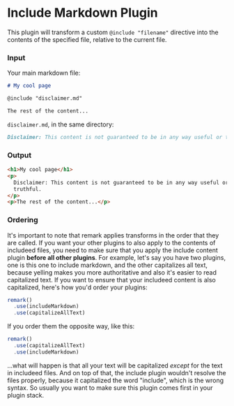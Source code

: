 # Include Markdown Plugin

This plugin will transform a custom `@include "filename"` directive into the contents of the specified file, relative to the current file.

### Input

Your main markdown file:

```md
# My cool page

@include "disclaimer.md"

The rest of the content...
```

`disclaimer.md`, in the same directory:

```md
Disclaimer: This content is not guaranteed to be in any way useful or truthful.
```

### Output

```html
<h1>My cool page</h1>
<p>
  Disclaimer: This content is not guaranteed to be in any way useful or
  truthful.
</p>
<p>The rest of the content...</p>
```

### Ordering

It's important to note that remark applies transforms in the order that they are called. If you want your other plugins to also apply to the contents of includeed files, you need to make sure that you apply the include content plugin **before all other plugins**. For example, let's say you have two plugins, one is this one to include markdown, and the other capitalizes all text, because yelling makes you more authoritative and also it's easier to read capitalized text. If you want to ensure that your includeed content is also capitalized, here's how you'd order your plugins:

```js
remark()
  .use(includeMarkdown)
  .use(capitalizeAllText)
```

If you order them the opposite way, like this:

```js
remark()
  .use(capitalizeAllText)
  .use(includeMarkdown)
```

...what will happen is that all your text will be capitalized _except_ for the text in includeed files. And on top of that, the include plugin wouldn't resolve the files properly, because it capitalized the word "include", which is the wrong syntax. So usually you want to make sure this plugin comes first in your plugin stack.
